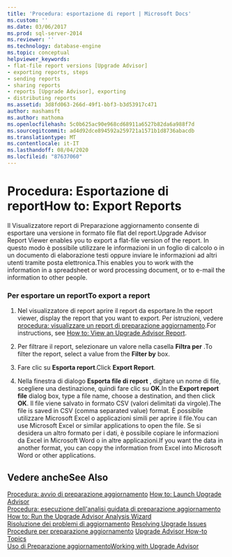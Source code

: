 ```yaml
---
title: 'Procedura: esportazione di report | Microsoft Docs'
ms.custom: ''
ms.date: 03/06/2017
ms.prod: sql-server-2014
ms.reviewer: ''
ms.technology: database-engine
ms.topic: conceptual
helpviewer_keywords:
- flat-file report versions [Upgrade Advisor]
- exporting reports, steps
- sending reports
- sharing reports
- reports [Upgrade Advisor], exporting
- distributing reports
ms.assetid: 3d8fd063-266d-49f1-bbf3-b3d53917c471
author: mashamsft
ms.author: mathoma
ms.openlocfilehash: 5c0b625ac90e968cd68911a6527b82da6a988f7d
ms.sourcegitcommit: ad4d92dce894592a259721a1571b1d8736abacdb
ms.translationtype: MT
ms.contentlocale: it-IT
ms.lasthandoff: 08/04/2020
ms.locfileid: "87637060"
---
```

# <a name="how-to-export-reports"></a><span data-ttu-id="b51fe-102">Procedura: Esportazione di report</span><span class="sxs-lookup"><span data-stu-id="b51fe-102">How to: Export Reports</span></span>
  <span data-ttu-id="b51fe-103">Il Visualizzatore report di Preparazione aggiornamento consente di esportare una versione in formato file flat del report.</span><span class="sxs-lookup"><span data-stu-id="b51fe-103">Upgrade Advisor Report Viewer enables you to export a flat-file version of the report.</span></span> <span data-ttu-id="b51fe-104">In questo modo è possibile utilizzare le informazioni in un foglio di calcolo o in un documento di elaborazione testi oppure inviare le informazioni ad altri utenti tramite posta elettronica.</span><span class="sxs-lookup"><span data-stu-id="b51fe-104">This enables you to work with the information in a spreadsheet or word processing document, or to e-mail the information to other people.</span></span>  
  
### <a name="to-export-a-report"></a><span data-ttu-id="b51fe-105">Per esportare un report</span><span class="sxs-lookup"><span data-stu-id="b51fe-105">To export a report</span></span>  
  
1.  <span data-ttu-id="b51fe-106">Nel visualizzatore di report aprire il report da esportare.</span><span class="sxs-lookup"><span data-stu-id="b51fe-106">In the report viewer, display the report that you want to export.</span></span> <span data-ttu-id="b51fe-107">Per istruzioni, vedere [procedura: visualizzare un report di preparazione aggiornamento](../../../2014/sql-server/install/how-to-view-an-upgrade-advisor-report.md).</span><span class="sxs-lookup"><span data-stu-id="b51fe-107">For instructions, see [How to: View an Upgrade Advisor Report](../../../2014/sql-server/install/how-to-view-an-upgrade-advisor-report.md).</span></span>  
  
2.  <span data-ttu-id="b51fe-108">Per filtrare il report, selezionare un valore nella casella **Filtra per** .</span><span class="sxs-lookup"><span data-stu-id="b51fe-108">To filter the report, select a value from the **Filter by** box.</span></span>  
  
3.  <span data-ttu-id="b51fe-109">Fare clic su **Esporta report**.</span><span class="sxs-lookup"><span data-stu-id="b51fe-109">Click **Export Report**.</span></span>  
  
4.  <span data-ttu-id="b51fe-110">Nella finestra di dialogo **Esporta file di report** , digitare un nome di file, scegliere una destinazione, quindi fare clic su **OK**.</span><span class="sxs-lookup"><span data-stu-id="b51fe-110">In the **Export report file** dialog box, type a file name, choose a destination, and then click **OK**.</span></span> <span data-ttu-id="b51fe-111">Il file viene salvato in formato CSV (valori delimitati da virgole).</span><span class="sxs-lookup"><span data-stu-id="b51fe-111">The file is saved in CSV (comma separated value) format.</span></span> <span data-ttu-id="b51fe-112">È possibile utilizzare Microsoft Excel o applicazioni simili per aprire il file.</span><span class="sxs-lookup"><span data-stu-id="b51fe-112">You can use Microsoft Excel or similar applications to open the file.</span></span> <span data-ttu-id="b51fe-113">Se si desidera un altro formato per i dati, è possibile copiare le informazioni da Excel in Microsoft Word o in altre applicazioni.</span><span class="sxs-lookup"><span data-stu-id="b51fe-113">If you want the data in another format, you can copy the information from Excel into Microsoft Word or other applications.</span></span>  
  
## <a name="see-also"></a><span data-ttu-id="b51fe-114">Vedere anche</span><span class="sxs-lookup"><span data-stu-id="b51fe-114">See Also</span></span>  
 <span data-ttu-id="b51fe-115">[Procedura: avvio di preparazione aggiornamento](../../../2014/sql-server/install/how-to-launch-upgrade-advisor.md) </span><span class="sxs-lookup"><span data-stu-id="b51fe-115">[How to: Launch Upgrade Advisor](../../../2014/sql-server/install/how-to-launch-upgrade-advisor.md) </span></span>  
 <span data-ttu-id="b51fe-116">[Procedura: esecuzione dell'analisi guidata di preparazione aggiornamento](../../../2014/sql-server/install/how-to-run-the-upgrade-advisor-analysis-wizard.md) </span><span class="sxs-lookup"><span data-stu-id="b51fe-116">[How to: Run the Upgrade Advisor Analysis Wizard](../../../2014/sql-server/install/how-to-run-the-upgrade-advisor-analysis-wizard.md) </span></span>  
 <span data-ttu-id="b51fe-117">[Risoluzione dei problemi di aggiornamento](../../../2014/sql-server/install/resolving-upgrade-issues.md) </span><span class="sxs-lookup"><span data-stu-id="b51fe-117">[Resolving Upgrade Issues](../../../2014/sql-server/install/resolving-upgrade-issues.md) </span></span>  
 <span data-ttu-id="b51fe-118">[Procedure per preparazione aggiornamento](../../../2014/sql-server/install/upgrade-advisor-how-to-topics.md) </span><span class="sxs-lookup"><span data-stu-id="b51fe-118">[Upgrade Advisor How-to Topics](../../../2014/sql-server/install/upgrade-advisor-how-to-topics.md) </span></span>  
 [<span data-ttu-id="b51fe-119">Uso di Preparazione aggiornamento</span><span class="sxs-lookup"><span data-stu-id="b51fe-119">Working with Upgrade Advisor</span></span>](../../../2014/sql-server/install/working-with-upgrade-advisor.md)  
  
  
